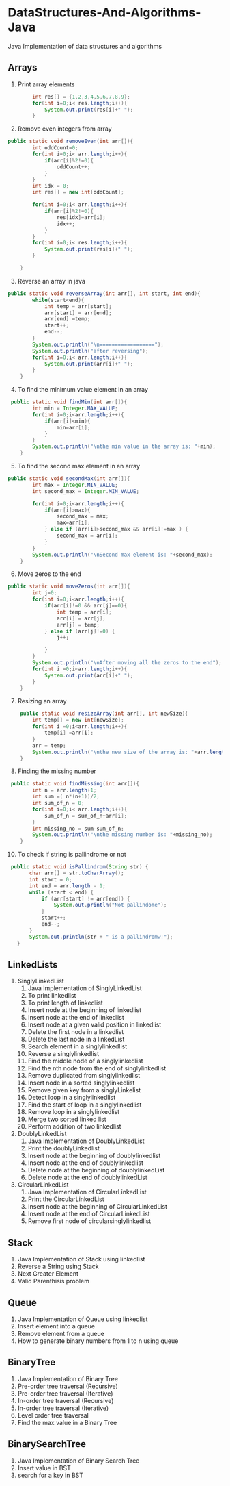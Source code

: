 ﻿# DataStructures-And-Algorithms-Java
Java Implementation of data structures and algorithms
## Arrays
1. Print array elements
```java
        int res[] = {1,2,3,4,5,6,7,8,9};
        for(int i=0;i< res.length;i++){
            System.out.print(res[i]+" ");
        }
 ```
2. Remove even integers from array
```java
public static void removeEven(int arr[]){
        int oddCount=0;
        for(int i=0;i< arr.length;i++){
            if(arr[i]%2!=0){
                oddCount++;
            }
        }
        int idx = 0;
        int res[] = new int[oddCount];

        for(int i=0;i< arr.length;i++){
            if(arr[i]%2!=0){
                res[idx]=arr[i];
                idx++;
            }
        }
        for(int i=0;i< res.length;i++){
            System.out.print(res[i]+" ");
        }

    }
```
3. Reverse an array in java
```java
public static void reverseArray(int arr[], int start, int end){
        while(start<end){
            int temp = arr[start];
            arr[start] = arr[end];
            arr[end] =temp;
            start++;
            end--;
        }
        System.out.println("\n==================");
        System.out.println("after reversing");
        for(int i=0;i< arr.length;i++){
            System.out.print(arr[i]+" ");
        }
    }
```
4. To find the minimum value element in an array
```java
 public static void findMin(int arr[]){
        int min = Integer.MAX_VALUE;
        for(int i=0;i<arr.length;i++){
            if(arr[i]<min){
                min=arr[i];
            }
        }
        System.out.println("\nthe min value in the array is: "+min);
    }
```
5. To find the second max element in an array
```java
public static void secondMax(int arr[]){
        int max = Integer.MIN_VALUE;
        int second_max = Integer.MIN_VALUE;

        for(int i=0;i<arr.length;i++){
            if(arr[i]>max){
                second_max = max;
                max=arr[i];
            } else if (arr[i]>second_max && arr[i]!=max ) {
                second_max = arr[i];
            }
        }
        System.out.println("\nSecond max element is: "+second_max);
    }
```
6. Move zeros to the end
```java
public static void moveZeros(int arr[]){
        int j=0;
        for(int i=0;i<arr.length;i++){
            if(arr[i]!=0 && arr[j]==0){
                int temp = arr[i];
                arr[i] = arr[j];
                arr[j] = temp;
            } else if (arr[j]!=0) {
                j++;

            }
        }
        System.out.println("\nAfter moving all the zeros to the end");
        for(int i =0;i<arr.length;i++){
            System.out.print(arr[i]+" ");
        }
    }
```
7. Resizing an array
```java
    public static void resizeArray(int arr[], int newSize){
        int temp[] = new int[newSize];
        for(int i =0;i<arr.length;i++){
            temp[i] =arr[i];
        }
        arr = temp;
        System.out.println("\nthe new size of the array is: "+arr.length);
    }
  ```
8. Finding the missing number
```java
 public static void findMissing(int arr[]){
        int n = arr.length+1;
        int sum =( n*(n+1))/2;
        int sum_of_n = 0;
        for(int i=0;i< arr.length;i++){
            sum_of_n = sum_of_n+arr[i];
        }
        int missing_no = sum-sum_of_n;
        System.out.println("\nthe missing number is: "+missing_no);
    }
 ```
10. To check if string is pallindrome or not
 ```java
  public static void isPallindrom(String str) {
        char arr[] = str.toCharArray();
        int start = 0;
        int end = arr.length - 1;
        while (start < end) {
            if (arr[start] != arr[end]) {
                System.out.println("Not pallindome");
            }
            start++;
            end--;
        }
        System.out.println(str + " is a pallindromw!");
    }
 ```

## LinkedLists
1. SinglyLinkedList
    1. Java Implementation of SinglyLinkedList
    2. To print linkedlist
    3. To print length of linkedlist
    4. Insert node at the beginning of linkedlist
    5. Insert node at the end of linkedlist
    6. Insert node at a given valid position in linkedlist
    7. Delete the first node in a linkedlist
    8. Delete the last node in a linkedList
    9. Search element in a singlylinkedlist
    10. Reverse a singlylinkedlist
    11. Find the middle node of a singlylinkedlist
    12. Find the nth node from the end of singlylinkedlist
    13. Remove duplicated from singlylinkedlist
    14. Insert node in a sorted singlylinkedlist
    15. Remove given key from a singlyLinkelist
    16. Detect loop in a singlylinkedlist
    17. Find the start of loop in a singlylinkedlist
    18. Remove loop in a singlylinkedlist
    19. Merge two sorted linked list
    20. Perform addition of two linkedlist
2. DoublyLinkedList
    1. Java Implementation of DoublyLinkedList
    2. Print the doublyLinkedlist
    3. Insert node at the beginning of doublylinkedlist
    4. Insert node at the end of doublylinkedlist
    5. Delete node at the beginning of doublylinkedList
    6. Delete node at the end of doublylinkedList
2. CircularLinkedList
    1. Java Implementation of CircularLinkedList
    2. Print the CircularLinkedList
    3. Insert node at the beginning of CircularLinkedList
    4. Insert node at the end of CircularLinkedList
    5. Remove first node of circularsinglylinkedlist


## Stack
1. Java Implementation of Stack using linkedlist
2. Reverse a String using Stack
3. Next Greater Element
4. Valid Parenthisis problem

## Queue
1. Java Implementation of Queue using linkedlist
2. Insert element into a queue
3. Remove element from a queue
4. How to generate binary numbers from 1 to n using queue

## BinaryTree
1. Java Implementation of Binary Tree
2. Pre-order tree traversal (Recursive)
3. Pre-order tree traversal (Iterative)
4. In-order tree traversal (Recursive)
5. In-order tree traversal (Iterative)
6. Level order tree traversal
7. Find the max value in a Binary Tree

## BinarySearchTree
1. Java Implementation of Binary Search Tree
2. Insert value in BST
3. search for a key in BST
